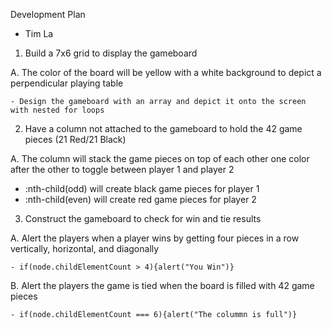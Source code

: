 Development Plan
  - Tim La

1. Build a 7x6 grid to display the gameboard

  A. The color of the board will be yellow with a white background to depict a perpendicular playing table

    - Design the gameboard with an array and depict it onto the screen with nested for loops

2. Have a column not attached to the gameboard to hold the 42 game pieces (21 Red/21 Black)

  A. The column will stack the game pieces on top of each other one color after the other to toggle between player 1 and player 2

  - :nth-child(odd) will create black game pieces for player 1
  - :nth-child(even) will create red game pieces for player 2

3. Construct the gameboard to check for win and tie results

  A. Alert the players when a player wins by getting four pieces in a row vertically, horizontal, and diagonally

    - if(node.childElementCount > 4){alert("You Win")}

  B. Alert the players the game is tied when the board is filled with 42 game pieces

    - if(node.childElementCount === 6){alert("The colummn is full")}   
  